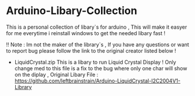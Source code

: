 # Arduino-Libary-Collection
This is a personal collection of libary`s for arduino , This will make it easyer for me everytime i reinstall windows to get the needed libary fast !

!! Note : Im not the maker of the library`s , If you have any questions or want to report bug please follow the link to 
the original creator listed below !

- LiquidCrystal.zip
This is a libary to run Liquid Crystal Display !
Only change med to this file is a fix to the bug where only one char will show on the diplay , 
Original Libary File : https://github.com/leftbrainstrain/Arduino-LiquidCrystal-I2C2004V1-Library



